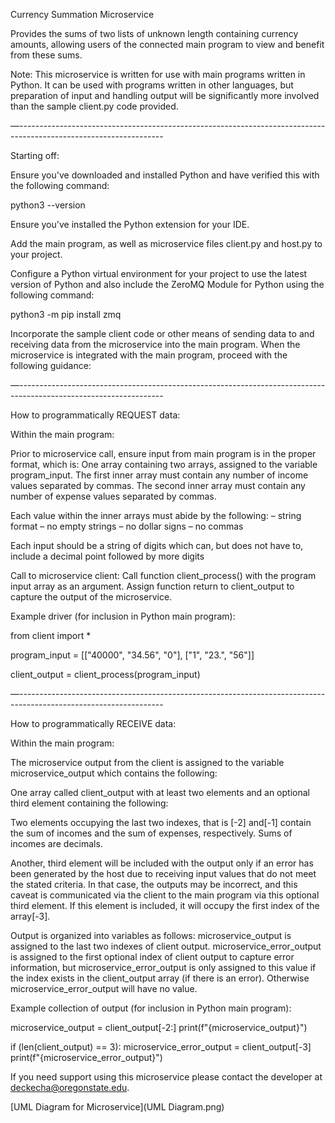 Currency Summation Microservice

Provides the sums of two lists of unknown length containing currency amounts, allowing users of the connected main program to view and benefit from these sums.

Note: This microservice is written for use with main programs written in Python.  It can be used with programs written in other languages, but preparation of input and handling output will be significantly more involved than the sample client.py code provided.

—------------------------------------------------------------------------------------------------------------------

Starting off:

Ensure you've downloaded and installed Python and have verified this with the following command:

python3 --version

Ensure you've installed the Python extension for your IDE.

Add the main program, as well as microservice files client.py and host.py to your project.

Configure a Python virtual environment for your project to use the latest version of Python and also include the ZeroMQ Module for Python using the following command:

python3 -m pip install zmq

Incorporate the sample client code or other means of sending data to and receiving data from the microservice into the main program.  When the microservice is integrated with the main program, proceed with the following guidance:

—------------------------------------------------------------------------------------------------------------------

How to programmatically REQUEST data:

Within the main program:

Prior to microservice call, ensure input from main program is in the proper format, which is:  One array containing two arrays, assigned to the variable program_input.  The first inner array must contain any number of income values separated by commas.  The second inner array must contain any number of expense values separated by commas.

Each value within the inner arrays must abide by the following:
–  string format
–  no empty strings
–  no dollar signs
–  no commas

Each input should be a string of digits which can, but does not have to, include a decimal point followed by more digits

Call to microservice client:
Call function client_process() with the program input array as an argument.  Assign function return to client_output to capture the output of the microservice.

Example driver (for inclusion in Python main program):


from client import *

program_input = [["40000", "34.56", "0"], ["1", "23.", "56"]]

client_output = client_process(program_input)

—------------------------------------------------------------------------------------------------------------------

How to programmatically RECEIVE data:

Within the main program:

The microservice output from the client is assigned to the variable microservice_output which contains the following:

One array called client_output with at least two elements and an optional third element containing the following:

Two elements occupying the last two indexes, that is [-2] and[-1] contain the sum of incomes  and the sum of expenses, respectively.
Sums of incomes are decimals.

Another, third element will be included with the output only if an error has been generated by the host due to receiving input values that do not meet the stated criteria.  In that case, the outputs may be incorrect, and this caveat is communicated via the client to the main program via this optional third element.  If this element is included, it will occupy the first index of the array[-3].

Output is organized into variables as follows:
microservice_output is assigned to the last two indexes of client output.
microservice_error_output is assigned to the first optional index of client output to capture error information, but microservice_error_output is only assigned to this value if the index exists in the client_output array (if there is an error).  Otherwise microservice_error_output  will have no value.


Example collection of output (for inclusion in Python main program):

microservice_output = client_output[-2:]
print(f"{microservice_output}")


if (len(client_output) == 3):
   microservice_error_output = client_output[-3]
   print(f"{microservice_error_output}")


If you need support using this microservice please contact the developer at deckecha@oregonstate.edu.

[UML Diagram for Microservice](UML Diagram.png)





